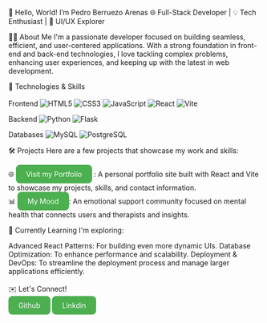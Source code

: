 👋 Hello, World! I’m Pedro Berruezo Arenas
🌐 Full-Stack Developer | 💡 Tech Enthusiast | 🎨 UI/UX Explorer

🧑‍💻 About Me
I'm a passionate developer focused on building seamless, efficient, and user-centered applications. With a strong foundation in front-end and back-end technologies, I love tackling complex problems, enhancing user experiences, and keeping up with the latest in web development.

🔧 Technologies & Skills<br/><br/>
Frontend
<img src="https://img.shields.io/badge/-HTML5-E34F26?logo=html5&logoColor=white&style=for-the-badge" alt="HTML5" /> <img src="https://img.shields.io/badge/-CSS3-1572B6?logo=css3&logoColor=white&style=for-the-badge" alt="CSS3" /> <img src="https://img.shields.io/badge/-JavaScript-F7DF1E?logo=javascript&logoColor=black&style=for-the-badge" alt="JavaScript" /> <img src="https://img.shields.io/badge/-React-61DAFB?logo=react&logoColor=black&style=for-the-badge" alt="React" /> <img src="https://img.shields.io/badge/-Vite-646CFF?logo=vite&logoColor=white&style=for-the-badge" alt="Vite" />

Backend
<img src="https://img.shields.io/badge/-Python-3776AB?logo=python&logoColor=white&style=for-the-badge" alt="Python" /> <img src="https://img.shields.io/badge/-Flask-000000?logo=flask&logoColor=white&style=for-the-badge" alt="Flask" />

Databases
<img src="https://img.shields.io/badge/-MySQL-4479A1?logo=mysql&logoColor=white&style=for-the-badge" alt="MySQL" /> <img src="https://img.shields.io/badge/-PostgreSQL-336791?logo=postgresql&logoColor=white&style=for-the-badge" alt="PostgreSQL" />

🛠️ Projects
Here are a few projects that showcase my work and skills:

🌐 <a href="https://pbadeveloper.vercel.app" style="display: inline-block; padding: 10px 20px; background-color: #4CAF50; color: white; border-radius: 8px; text-decoration: none;">
  Visit my Portfolio
</a>
: A personal portfolio site built with React and Vite to showcase my projects, skills, and contact information.<br/>
📊 <a href="https://github.com/PberruezoArenas/My-Mood-Final-Project" style="display: inline-block; padding: 10px 20px; background-color: #4CAF50; color: white; border-radius: 8px; text-decoration: none;">
  My Mood
</a>: An emotional support community focused on mental health that connects users and therapists and insights.<br/>

🌱 Currently Learning
I'm exploring:

Advanced React Patterns: For building even more dynamic UIs.
Database Optimization: To enhance performance and scalability.
Deployment & DevOps: To streamline the deployment process and manage larger applications efficiently.<br/><br/>
✉️ Let's Connect!<br/>
<a href="https://github.com/PberruezoArenas" style="display: inline-block; padding: 10px 20px; background-color: #4CAF50; color: white; border-radius: 8px; text-decoration: none;">Github</a> 
<a href="www.linkedin.com/in/pedroberruezoarenas" style="display: inline-block; padding: 10px 20px; background-color: #4CAF50; color: white; border-radius: 8px; text-decoration: none;">Linkdin</a> 
<!---
PberruezoArenas/PberruezoArenas is a ✨ special ✨ repository because its `README.md` (this file) appears on your GitHub profile.
You can click the Preview link to take a look at your changes.
--->
